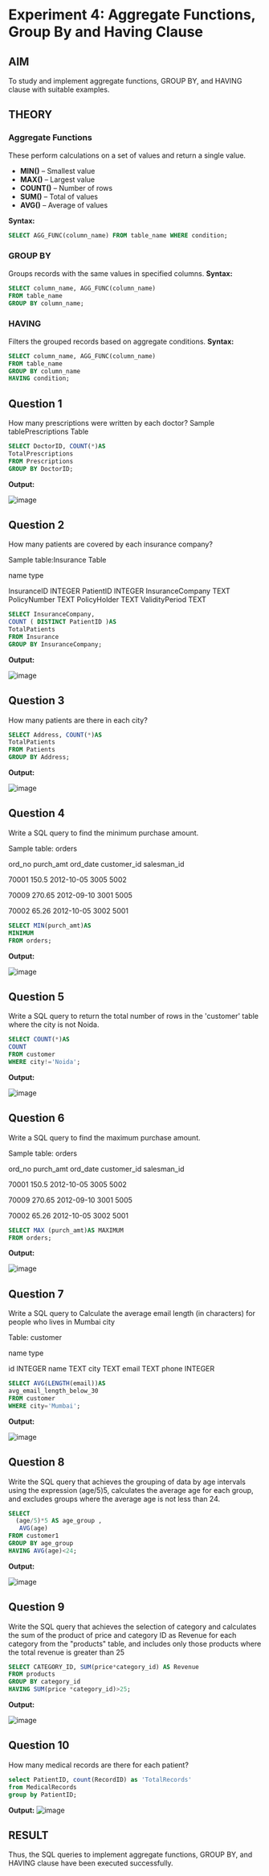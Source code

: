# Experiment 4: Aggregate Functions, Group By and Having Clause

## AIM
To study and implement aggregate functions, GROUP BY, and HAVING clause with suitable examples.

## THEORY

### Aggregate Functions
These perform calculations on a set of values and return a single value.

- **MIN()** – Smallest value  
- **MAX()** – Largest value  
- **COUNT()** – Number of rows  
- **SUM()** – Total of values  
- **AVG()** – Average of values

**Syntax:**
```sql
SELECT AGG_FUNC(column_name) FROM table_name WHERE condition;
```
### GROUP BY
Groups records with the same values in specified columns.
**Syntax:**
```sql
SELECT column_name, AGG_FUNC(column_name)
FROM table_name
GROUP BY column_name;
```
### HAVING
Filters the grouped records based on aggregate conditions.
**Syntax:**
```sql
SELECT column_name, AGG_FUNC(column_name)
FROM table_name
GROUP BY column_name
HAVING condition;
```

**Question 1**
--

How many prescriptions were written by each doctor?
Sample tablePrescriptions Table
```sql
SELECT DoctorID, COUNT(*)AS
TotalPrescriptions
FROM Prescriptions
GROUP BY DoctorID;
```

**Output:**

![image](https://github.com/user-attachments/assets/c5ecb054-0dcb-4489-baa4-2b30c8238a73)


**Question 2**
---
How many patients are covered by each insurance company?

Sample table:Insurance Table

name type

InsuranceID INTEGER PatientID INTEGER InsuranceCompany TEXT PolicyNumber TEXT PolicyHolder TEXT ValidityPeriod TEXT

```sql
SELECT InsuranceCompany,
COUNT ( DISTINCT PatientID )AS
TotalPatients
FROM Insurance
GROUP BY InsuranceCompany;
```

**Output:**

![image](https://github.com/user-attachments/assets/02784127-99c3-429f-ad06-d69b605a5c7b)

**Question 3**
---

How many patients are there in each city?

```sql
SELECT Address, COUNT(*)AS
TotalPatients
FROM Patients
GROUP BY Address;
```

**Output:**

![image](https://github.com/user-attachments/assets/38f989b2-c1f9-4278-8f02-1497e0eebb7a)

**Question 4**
---
Write a SQL query to find the minimum purchase amount.

Sample table: orders

ord_no purch_amt ord_date customer_id salesman_id

70001 150.5 2012-10-05 3005 5002

70009 270.65 2012-09-10 3001 5005

70002 65.26 2012-10-05 3002 5001

```sql
SELECT MIN(purch_amt)AS
MINIMUM
FROM orders;
```

**Output:**

![image](https://github.com/user-attachments/assets/77336749-974a-44be-ba09-0ec0fd4e04ad)

**Question 5**
---
Write a SQL query to return the total number of rows in the 'customer' table where the city is not Noida.

```sql
SELECT COUNT(*)AS 
COUNT
FROM customer
WHERE city!='Noida';
```

**Output:**

![image](https://github.com/user-attachments/assets/d1974d6a-e83a-47df-aa64-0256aea51d3e)

**Question 6**
---

Write a SQL query to find the maximum purchase amount.

Sample table: orders

ord_no purch_amt ord_date customer_id salesman_id

70001 150.5 2012-10-05 3005 5002

70009 270.65 2012-09-10 3001 5005

70002 65.26 2012-10-05 3002 5001

```sql
SELECT MAX (purch_amt)AS MAXIMUM
FROM orders;
```

**Output:**

![image](https://github.com/user-attachments/assets/f6e9c531-1bcb-4bb9-bbaa-a6c0b8485a12)

**Question 7**
---
Write a SQL query to Calculate the average email length (in characters) for people who lives in Mumbai city

Table: customer

name type

id INTEGER name TEXT
city TEXT email TEXT phone INTEGER

```sql
SELECT AVG(LENGTH(email))AS
avg_email_length_below_30
FROM customer
WHERE city='Mumbai';
```

**Output:**

![image](https://github.com/user-attachments/assets/ca601445-a16b-442f-aae8-0900b5334b75)

**Question 8**
---
Write the SQL query that achieves the grouping of data by age intervals using the expression (age/5)5, calculates the average age for each group, and excludes groups where the average age is not less than 24.

```sql
SELECT
  (age/5)*5 AS age_group ,
   AVG(age)
FROM customer1
GROUP BY age_group 
HAVING AVG(age)<24;
```

**Output:**

![image](https://github.com/user-attachments/assets/3b0e0130-41c2-42cb-b857-2688573e0f7e)

**Question 9**
---
Write the SQL query that achieves the selection of category and calculates the sum of the product of price and category ID as Revenue for each category from the "products" table, and includes only those products where the total revenue is greater than 25

```sql
SELECT CATEGORY_ID, SUM(price*category_id) AS Revenue
FROM products
GROUP BY category_id
HAVING SUM(price *category_id)>25;
```

**Output:**

![image](https://github.com/user-attachments/assets/dcd2a606-3aaf-466c-ba73-ae9acfbc394b)

**Question 10**
---
How many medical records are there for each patient?

```sql
select PatientID, count(RecordID) as 'TotalRecords'
from MedicalRecords
group by PatientID;
```

**Output:**
![image](https://github.com/user-attachments/assets/b45b235a-cc86-420d-84ac-4c4a3aefb6d5)


## RESULT
Thus, the SQL queries to implement aggregate functions, GROUP BY, and HAVING clause have been executed successfully.
